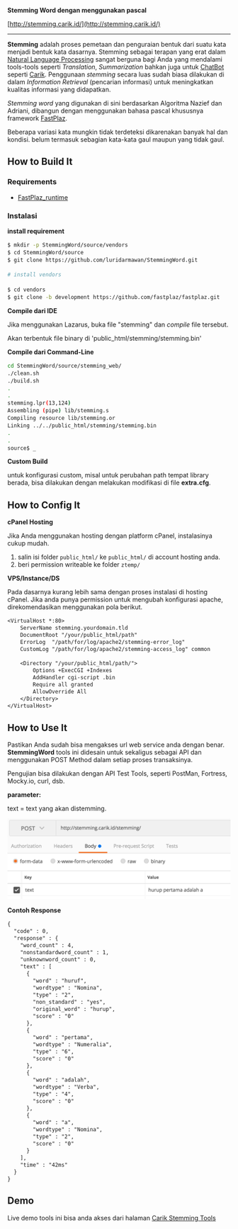 **Stemming Word dengan menggunakan pascal**

[http://stemming.carik.id/](http://stemming.carik.id/)
***

**Stemming** adalah proses pemetaan dan penguraian bentuk dari suatu kata menjadi bentuk kata dasarnya. Stemming sebagai terapan yang erat dalam [Natural Language Processing](https://medium.com/@luridarmawan/natural-language-processing-nlp-sederhana-dari-carik-bot-78952b618695) sangat berguna bagi Anda yang mendalami tools-tools seperti *Translation*, *Summarization* bahkan juga untuk [ChatBot](http://www.carik.id/) seperti [Carik](http://www.carik.id/).
Penggunaan *stemming* secara luas sudah biasa dilakukan di dalam *Information Retrieval* (pencarian informasi) untuk meningkatkan kualitas informasi yang didapatkan.

*Stemming word* yang digunakan di sini berdasarkan Algoritma Nazief dan Adriani,
dibangun dengan menggunakan bahasa pascal khususnya framework [FastPlaz](http://www.fastplaz.com).

Beberapa variasi kata mungkin tidak terdeteksi dikarenakan banyak hal dan kondisi.
belum termasuk sebagian kata-kata gaul maupun yang tidak gaul.

## How to Build It


### Requirements

- [FastPlaz_runtime](http://www.fastplaz.com/)

### Instalasi

**install requirement**

```bash
$ mkdir -p StemmingWord/source/vendors
$ cd StemmingWord/source
$ git clone https://github.com/luridarmawan/StemmingWord.git

# install vendors

$ cd vendors
$ git clone -b development https://github.com/fastplaz/fastplaz.git
```


**Compile dari IDE**

Jika menggunakan Lazarus, buka file "stemming" dan *compile* file tersebut.

Akan terbentuk file binary di 'public_html/stemming/stemming.bin'

**Compile dari Command-Line**

```bash
cd StemmingWord/source/stemming_web/
./clean.sh
./build.sh
.
.
stemming.lpr(13,124)
Assembling (pipe) lib/stemming.s
Compiling resource lib/stemming.or
Linking ../../public_html/stemming/stemming.bin
.
.
source$ _

```

**Custom Build**

untuk konfigurasi custom, misal untuk perubahan path tempat library berada, bisa dilakukan dengan melakukan modifikasi di file **extra.cfg**.

## How to Config It

**cPanel Hosting**

Jika Anda menggunakan hosting dengan platform cPanel, instalasinya cukup mudah.

1. salin isi folder ```public_html/``` ke ```public_html/``` di account hosting anda.
2. beri permission writeable ke folder ```ztemp/```


**VPS/Instance/DS**

Pada dasarnya kurang lebih sama dengan proses instalasi di hosting cPanel. Jika anda punya permission untuk mengubah konfigurasi apache, direkomendasikan menggunakan pola berikut.

```
<VirtualHost *:80>
    ServerName stemming.yourdomain.tld
    DocumentRoot "/your/public_html/path"
    ErrorLog  "/path/for/log/apache2/stemming-error_log"
    CustomLog "/path/for/log/apache2/stemming-access_log" common

    <Directory "/your/public_html/path/">
        Options +ExecCGI +Indexes
        AddHandler cgi-script .bin
        Require all granted
        AllowOverride All
    </Directory>
</VirtualHost>
```

## How to Use It

Pastikan Anda sudah bisa mengakses url web service anda dengan benar. **StemmingWord** tools ini didesain untuk sekaligus sebagai API dan menggunakan POST Method dalam setiap proses transaksinya.

Pengujian bisa dilakukan dengan API Test Tools, seperti PostMan, Fortress, Mocky.io, curl, dsb.

**parameter:**

text = text yang akan distemming.

![postname](assets/postman-input.png)

**Contoh Response**

```
{
  "code" : 0,
  "response" : {
    "word_count" : 4,
    "nonstandardword_count" : 1,
    "unknownword_count" : 0,
    "text" : [
      {
        "word" : "huruf",
        "wordtype" : "Nomina",
        "type" : "2",
        "non_standard" : "yes",
        "original_word" : "hurup",
        "score" : "0"
      },
      {
        "word" : "pertama",
        "wordtype" : "Numeralia",
        "type" : "6",
        "score" : "0"
      },
      {
        "word" : "adalah",
        "wordtype" : "Verba",
        "type" : "4",
        "score" : "0"
      },
      {
        "word" : "a",
        "wordtype" : "Nomina",
        "type" : "2",
        "score" : "0"
      }
    ],
    "time" : "42ms"
  }
}
```


## Demo

Live demo tools ini bisa anda akses dari halaman [Carik Stemming Tools](https://stemming.carik.id/)
